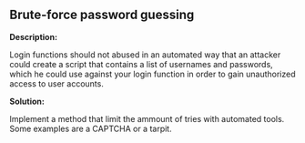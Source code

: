 
Brute-force password guessing
-------

**Description:**

Login functions should not abused in an automated way that an attacker could create a 
script that contains a list of usernames and passwords, which he could use against your 
login function in order to gain unauthorized access to user accounts.


**Solution:**

Implement a method that limit the ammount of tries with automated tools. 
Some examples are a CAPTCHA or a tarpit.

	